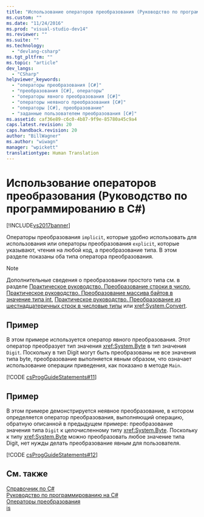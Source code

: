 ```yaml
---
title: "Использование операторов преобразования (Руководство по программированию в C#) | Microsoft Docs"
ms.custom: ""
ms.date: "11/24/2016"
ms.prod: "visual-studio-dev14"
ms.reviewer: ""
ms.suite: ""
ms.technology: 
  - "devlang-csharp"
ms.tgt_pltfrm: ""
ms.topic: "article"
dev_langs: 
  - "CSharp"
helpviewer_keywords: 
  - "операторы преобразования [C#]"
  - "преобразования [C#], операторы"
  - "операторы явного преобразования [C#]"
  - "операторы неявного преобразования [C#]"
  - "операторы [C#], преобразование"
  - "заданные пользователем преобразования [C#]"
ms.assetid: caf36e89-c6c0-4b87-9f9e-85780a45c9a4
caps.latest.revision: 20
caps.handback.revision: 20
author: "BillWagner"
ms.author: "wiwagn"
manager: "wpickett"
translationtype: Human Translation
---
```

# Использование операторов преобразования (Руководство по программированию в C#)
[!INCLUDE[vs2017banner](../../../csharp/includes/vs2017banner.md)]

Операторы преобразования `implicit`, которые удобно использовать для использования или операторы преобразования `explicit`, которые указывают, чтения на любой код, а преобразование типа.  В этом разделе показаны оба типа оператора преобразования.  
  
> [!NOTE]
>  Дополнительные сведения о преобразовании простого типа см. в разделе [Практическое руководство. Преобразование строки в число](../../../csharp/programming-guide/types/how-to-convert-a-string-to-a-number.md), [Практическое руководство. Преобразование массива байтов в значение типа int](../../../csharp/programming-guide/types/how-to-convert-a-byte-array-to-an-int.md), [Практическое руководство. Преобразование из шестнадцатеричных строк в числовые типы](../../../csharp/programming-guide/types/how-to-convert-between-hexadecimal-strings-and-numeric-types.md) или <xref:System.Convert>.  
  
## Пример  
 В этом примере используется оператор явного преобразования.  Этот оператор преобразует тип значения <xref:System.Byte> в тип значения `Digit`.  Поскольку в тип Digit могут быть преобразованы не все значения типа byte, преобразование выполняется явным образом, что означает использование операции приведения, как показано в методе `Main`.  
  
 [!CODE [csProgGuideStatements#11](../CodeSnippet/VS_Snippets_VBCSharp/csProgGuideStatements#11)]  
  
## Пример  
 В этом примере демонстрируется неявное преобразование, в котором определяется оператор преобразования, выполняющий операцию, обратную описанной в предыдущем примере: преобразование значения типа `Digit` к целочисленному типу <xref:System.Byte>.  Поскольку к типу <xref:System.Byte> можно преобразовать любое значение типа Digit, нет нужды делать преобразование явным для пользователя.  
  
 [!CODE [csProgGuideStatements#12](../CodeSnippet/VS_Snippets_VBCSharp/csProgGuideStatements#12)]  
  
## См. также  
 [Справочник по C\#](../../../csharp/language-reference/index.md)   
 [Руководство по программированию на C\#](../../../csharp/programming-guide/index.md)   
 [Операторы преобразования](../../../csharp/programming-guide/statements-expressions-operators/conversion-operators.md)   
 [is](../../../csharp/language-reference/keywords/is.md)
